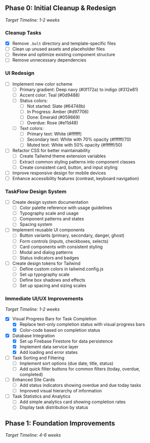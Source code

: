 ## Phase 0: Initial Cleanup & Redesign
*Target Timeline: 1-2 weeks*

### Cleanup Tasks
- [X] Remove `.bolt` directory and template-specific files
- [ ] Clean up unused assets and placeholder files
- [ ] Review and optimize existing component structure
- [ ] Remove unnecessary dependencies

### UI Redesign
- [ ] Implement new color scheme
  - [ ] Primary gradient: Deep navy (#0f172a) to indigo (#312e81)
  - [ ] Accent color: Teal (#0d9488)
  - [ ] Status colors:
    - [ ] Not started: Slate (#64748b)
    - [ ] In Progress: Amber (#d97706)
    - [ ] Done: Emerald (#059669)
    - [ ] Overdue: Rose (#e11d48)
  - [ ] Text colors:
    - [ ] Primary text: White (#ffffff)
    - [ ] Secondary text: White with 70% opacity (#ffffff/70)
    - [ ] Muted text: White with 50% opacity (#ffffff/50)
- [ ] Refactor CSS for better maintainability
  - [ ] Create Tailwind theme extension variables
  - [ ] Extract common styling patterns into component classes
  - [ ] Create consistent card, button, and input styling
- [ ] Improve responsive design for mobile devices
- [ ] Enhance accessibility features (contrast, keyboard navigation)

### TaskFlow Design System
- [ ] Create design system documentation
  - [ ] Color palette reference with usage guidelines
  - [ ] Typography scale and usage
  - [ ] Component patterns and states
  - [ ] Spacing system
- [ ] Implement reusable UI components
  - [ ] Button variants (primary, secondary, danger, ghost)
  - [ ] Form controls (inputs, checkboxes, selects)
  - [ ] Card components with consistent styling
  - [ ] Modal and dialog patterns
  - [ ] Status indicators and badges
- [ ] Create design tokens for Tailwind
  - [ ] Define custom colors in tailwind.config.js
  - [ ] Set up typography scale
  - [ ] Define box shadows and effects
  - [ ] Set up spacing and sizing scales

### Immediate UI/UX Improvements 
*Target Timeline: 1-2 weeks*

- [X] Visual Progress Bars for Task Completion
  - [X] Replace text-only completion status with visual progress bars
  - [X] Color-code based on completion status
- [X] Database Integration
  - [X] Set up Firebase Firestore for data persistence
  - [X] Implement data service layer
  - [X] Add loading and error states
- [ ] Task Sorting and Filtering
  - [ ] Implement sort options (due date, title, status)
  - [ ] Add quick filter buttons for common filters (today, overdue, completed)
- [ ] Enhanced Site Cards
  - [ ] Add status indicators showing overdue and due today tasks
  - [ ] Improved visual hierarchy of information
- [ ] Task Statistics and Analytics
  - [ ] Add simple analytics card showing completion rates
  - [ ] Display task distribution by status

## Phase 1: Foundation Improvements
*Target Timeline: 4-6 weeks* 